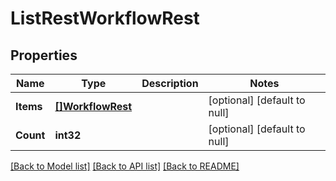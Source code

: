 # ListRestWorkflowRest

## Properties
Name | Type | Description | Notes
------------ | ------------- | ------------- | -------------
**Items** | [**[]WorkflowRest**](WorkflowRest.md) |  | [optional] [default to null]
**Count** | **int32** |  | [optional] [default to null]

[[Back to Model list]](../README.md#documentation-for-models) [[Back to API list]](../README.md#documentation-for-api-endpoints) [[Back to README]](../README.md)

